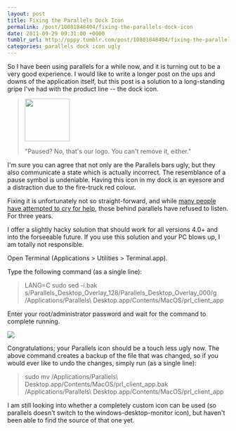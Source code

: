```yaml
---
layout: post
title: Fixing the Parallels Dock Icon
permalink: /post/10801848404/fixing-the-parallels-dock-icon
date: 2011-09-29 09:31:00 +0000
tumblr_url: http://pppy.tumblr.com/post/10801848404/fixing-the-parallels-dock-icon
categories: parallels dock icon ugly
---
```

<p>So I have been using parallels for a while now, and it is turning out to be a very good experience. I would like to write a longer post on the ups and downs of the application itself, but this post is a solution to a long-standing gripe I've had with the product line -- the dock icon.</p>&#13;
<blockquote>&#13;
<p><img height="97" src="http://puu.sh/6gtV" width="102" /></p>&#13;
<p>"Paused? No, that's our logo. You can't remove it, either."</p>&#13;
</blockquote>&#13;
<p>I'm sure you can agree that not only are the Parallels bars ugly, but they also communicate a state which is actually incorrect. The resemblance of a pause symbol is undeniable. Having this icon in my dock is an eyesore and a distraction due to the fire-truck red colour.</p>&#13;
<p>Fixing it is unfortunately not so straight-forward, and while <a href="http://forum.parallels.com/showthread.php?t=31396">many people have attempted to cry for help</a>, those behind parallels have refused to listen. For three years.</p>&#13;
<p>I offer a slightly hacky solution that should work for all versions 4.0+ and into the forseeable future. If you use this solution and your PC blows up, I am totally not responsible.</p>&#13;
<p>Open Terminal (Applications &gt; Utilities &gt; Terminal.app).</p>&#13;
<p>Type the following command (as a single line):</p>&#13;
<blockquote>&#13;
<p>LANG=C sudo sed -i.bak s/Parallels_Desktop_Overlay_128/Parallels_Desktop_Overlay_000/g /Applications/Parallels\ Desktop.app/Contents/MacOS/prl_client_app</p>&#13;
</blockquote>&#13;
<p>Enter your root/administrator password and wait for the command to complete running.</p>&#13;
<p><img src="http://puu.sh/6gum" /></p>&#13;
<p>Congratulations; your Parallels icon should be a touch less ugly now. The above command creates a backup of the file that was changed, so if you would ever like to undo the changes, simply run (as a single line):</p>&#13;
<blockquote>&#13;
<p>sudo mv /Applications/Parallels\ Desktop.app/Contents/MacOS/prl_client_app.bak /Applications/Parallels\ Desktop.app/Contents/MacOS/prl_client_app</p>&#13;
</blockquote>&#13;
<p>I am still looking into whether a completely custom icon can be used (so parallels doesn't switch to the windows-desktop-monitor icon), but haven't been able to find the source of that one yet.</p> 